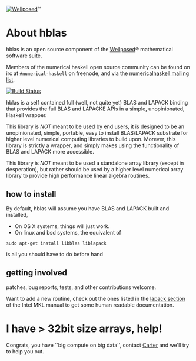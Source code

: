 [![Wellposed](http://www.wellposed.com/mini.png)](http://www.wellposed.com)™ 

# About hblas

hblas is an open source component of the [Wellposed](http://www.wellposed.com)® mathematical software suite. 

Members of the numerical haskell open source community can be found on irc at  `#numerical-haskell` on freenode, 
and via the [numericalhaskell mailing list](https://groups.google.com/forum/#!forum/numericalhaskell). 


[![Build Status](https://secure.travis-ci.org/wellposed/hblas.png?branch=master)](http://travis-ci.org/wellposed/hblas)


hblas is a self contained full (well, not quite yet) BLAS and LAPACK binding that provides the 
full BLAS and LAPACKE APIs in a simple, unopinionated, Haskell wrapper. 

This library is *NOT* meant to be used by end users, it is designed to be 
an unopinionated, simple, portable, easy to install BLAS/LAPACK substrate for higher level numerical
computing libraries to build upon. Morever, this library is strictly a wrapper,
and simply makes using the functionality of BLAS and LAPACK more accessible.

This library is *NOT* meant to be used a standalone array library (except in desperation),
but rather should be used by a higher level numerical array library to provide 
high performance linear algebra routines. 


## how to install 
By default, hblas will assume you have BLAS and LAPACK built and installed,

* On OS X systems, things will just work.
* On linux and bsd systems, the equivalent of 
```
sudo apt-get install libblas liblapack
```
is all you should have to do before hand

## getting involved
patches, bug reports, tests,  and other contributions welcome.

Want to add a new routine, check out the ones listed in the [lapack section](http://software.intel.com/sites/products/documentation/hpc/mkl/mklman/index.htm) of the Intel MKL manual to get some human
readable documentation.


# I have > 32bit size arrays, help!
Congrats, you have ``big compute on big data'', contact [Carter](http://www.wellposed.com)
and we'll try to help you out. 
